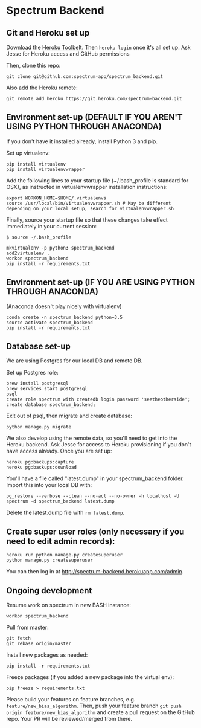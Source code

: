 # Spectrum Backend

## Git and Heroku set up

Download the [Heroku Toolbelt](https://devcenter.heroku.com/articles/heroku-cli#download-and-install). Then `heroku login` once it's all set up. Ask Jesse for Heroku access and GitHub permissions

Then, clone this repo:
```
git clone git@github.com:spectrum-app/spectrum_backend.git
```

Also add the Heroku remote:
```
git remote add heroku https://git.heroku.com/spectrum-backend.git
```

## Environment set-up (DEFAULT IF YOU AREN'T USING PYTHON THROUGH ANACONDA)
If you don't have it installed already, install Python 3 and pip.

Set up virtualenv:
```
pip install virtualenv
pip install virtualenvwrapper
```
Add the following lines to your startup file (~/.bash_profile is standard for OSX), as instructed in virtualenvwrapper installation instructions:

```
export WORKON_HOME=$HOME/.virtualenvs
source /usr/local/bin/virtualenvwrapper.sh # May be different depending on your local setup, search for virtualenvwrapper.sh
```
Finally, source your startup file so that these changes take effect immediately in your current session:

```
$ source ~/.bash_profile
```

```
mkvirtualenv -p python3 spectrum_backend
add2virtualenv .
workon spectrum_backend
pip install -r requirements.txt
```

## Environment set-up (IF YOU ARE USING PYTHON THROUGH ANACONDA)
(Anaconda doesn't play nicely with virtualenv)
```
conda create -n spectrum_backend python=3.5
source activate spectrum_backend
pip install -r requirements.txt
```

## Database set-up

We are using Postgres for our local DB and remote DB.

Set up Postgres role:
```
brew install postgresql
brew services start postgresql
psql
create role spectrum with createdb login password 'seetheotherside';
create database spectrum_backend;
```

Exit out of psql, then migrate and create database:
```
python manage.py migrate
```

We also develop using the remote data, so you'll need to get into the Heroku backend. Ask Jesse for access to Heroku provisioning if you don't have access already. Once you are set up:

```
heroku pg:backups:capture
heroku pg:backups:download
```

You'll have a file called "latest.dump" in your spectrum_backend folder. Import this into your local DB with:

```
pg_restore --verbose --clean --no-acl --no-owner -h localhost -U spectrum -d spectrum_backend latest.dump
```
Delete the latest.dump file with `rm latest.dump`.


## Create super user roles (only necessary if you need to edit admin records):

```
heroku run python manage.py createsuperuser
python manage.py createsuperuser

```
You can then log in at http://spectrum-backend.herokuapp.com/admin.

## Ongoing development

Resume work on spectrum in new BASH instance:

```
workon spectrum_backend
```

Pull from master:
```
git fetch
git rebase origin/master
```

Install new packages as needed:
```
pip install -r requirements.txt
```

Freeze packages (if you added a new package into the virtual env):
```
pip freeze > requirements.txt
```


Please build your features on feature branches, e.g. `feature/new_bias_algorithm`. Then, push your feature branch `git push origin feature/new_bias_algorithm` and create a pull request on the GitHub repo. Your PR will be reviewed/merged from there.
